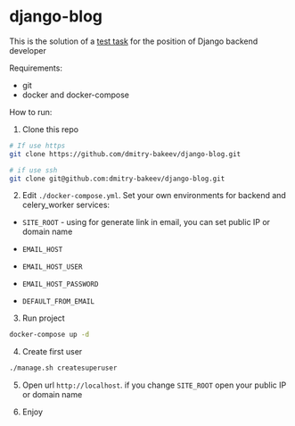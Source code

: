 # django-blog
This is the solution of a [test task](https://docs.google.com/document/d/1oS2m4lLskCUQCUpPqzwcS8mcPCAvlBLqUM6u-cHc_38/edit) for the position of Django backend developer

Requirements:
 - git
 - docker and docker-compose

How to run:

1. Clone this repo

```bash
# If use https
git clone https://github.com/dmitry-bakeev/django-blog.git

# if use ssh
git clone git@github.com:dmitry-bakeev/django-blog.git
```

2. Edit `./docker-compose.yml`. Set your own environments for backend and celery_worker services:

- `SITE_ROOT` - using for generate link in email, you can set public IP or domain name

- `EMAIL_HOST`

- `EMAIL_HOST_USER`

- `EMAIL_HOST_PASSWORD`

- `DEFAULT_FROM_EMAIL`

3. Run project

```bash
docker-compose up -d
```

4. Create first user

```bash
./manage.sh createsuperuser
```

5. Open url `http://localhost`. if you change `SITE_ROOT` open your public IP or domain name

6. Enjoy
